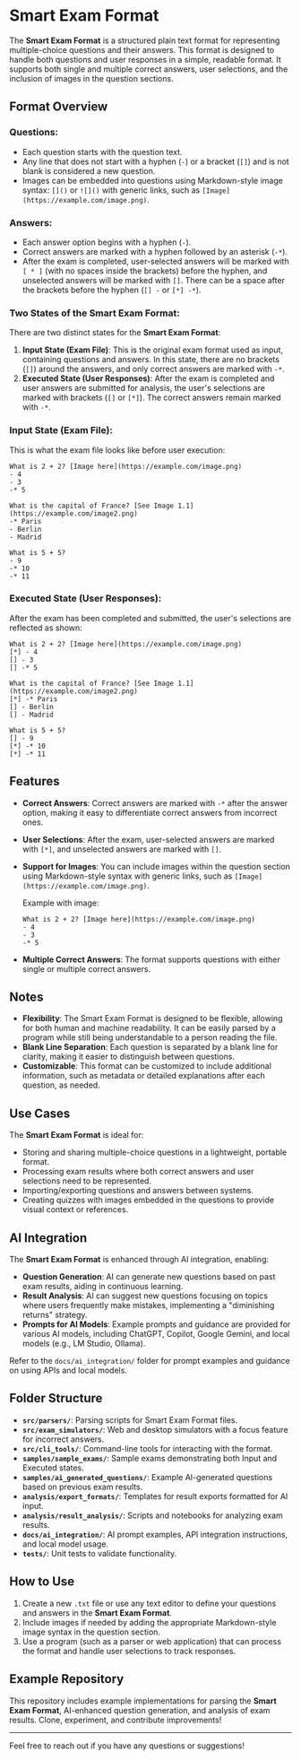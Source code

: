 
# Smart Exam Format

The **Smart Exam Format** is a structured plain text format for representing multiple-choice questions and their answers. This format is designed to handle both questions and user responses in a simple, readable format. It supports both single and multiple correct answers, user selections, and the inclusion of images in the question sections.

## Format Overview

### Questions:
- Each question starts with the question text.
- Any line that does not start with a hyphen (`-`) or a bracket (`[]`) and is not blank is considered a new question.
- Images can be embedded into questions using Markdown-style image syntax: `[]()` or `![]()` with generic links, such as `[Image](https://example.com/image.png)`.

### Answers:
- Each answer option begins with a hyphen (`-`).
- Correct answers are marked with a hyphen followed by an asterisk (`-*`).
- After the exam is completed, user-selected answers will be marked with `[ * ]` (with no spaces inside the brackets) before the hyphen, and unselected answers will be marked with `[]`. There can be a space after the brackets before the hyphen (`[] -` or `[*] -*`).

### Two States of the Smart Exam Format:
There are two distinct states for the **Smart Exam Format**:
1. **Input State (Exam File)**: This is the original exam format used as input, containing questions and answers. In this state, there are no brackets (`[]`) around the answers, and only correct answers are marked with `-*`.
2. **Executed State (User Responses)**: After the exam is completed and user answers are submitted for analysis, the user's selections are marked with brackets (`[]` or `[*]`). The correct answers remain marked with `-*`.

### Input State (Exam File):
This is what the exam file looks like before user execution:

```
What is 2 + 2? [Image here](https://example.com/image.png)
- 4
- 3
-* 5

What is the capital of France? [See Image 1.1](https://example.com/image2.png)
-* Paris
- Berlin
- Madrid

What is 5 + 5?
- 9
-* 10
-* 11
```

### Executed State (User Responses):
After the exam has been completed and submitted, the user's selections are reflected as shown:

```
What is 2 + 2? [Image here](https://example.com/image.png)
[*] - 4
[] - 3
[] -* 5

What is the capital of France? [See Image 1.1](https://example.com/image2.png)
[*] -* Paris
[] - Berlin
[] - Madrid

What is 5 + 5?
[] - 9
[*] -* 10
[*] -* 11
```

## Features

- **Correct Answers**: Correct answers are marked with `-*` after the answer option, making it easy to differentiate correct answers from incorrect ones.
- **User Selections**: After the exam, user-selected answers are marked with `[*]`, and unselected answers are marked with `[]`.
- **Support for Images**: You can include images within the question section using Markdown-style syntax with generic links, such as `[Image](https://example.com/image.png)`.

  Example with image:
  ```
  What is 2 + 2? [Image here](https://example.com/image.png)
  - 4
  - 3
  -* 5
  ```

- **Multiple Correct Answers**: The format supports questions with either single or multiple correct answers.
  
## Notes

- **Flexibility**: The Smart Exam Format is designed to be flexible, allowing for both human and machine readability. It can be easily parsed by a program while still being understandable to a person reading the file.
- **Blank Line Separation**: Each question is separated by a blank line for clarity, making it easier to distinguish between questions.
- **Customizable**: This format can be customized to include additional information, such as metadata or detailed explanations after each question, as needed.

## Use Cases

The **Smart Exam Format** is ideal for:
- Storing and sharing multiple-choice questions in a lightweight, portable format.
- Processing exam results where both correct answers and user selections need to be represented.
- Importing/exporting questions and answers between systems.
- Creating quizzes with images embedded in the questions to provide visual context or references.

## AI Integration

The **Smart Exam Format** is enhanced through AI integration, enabling:
- **Question Generation**: AI can generate new questions based on past exam results, aiding in continuous learning.
- **Result Analysis**: AI can suggest new questions focusing on topics where users frequently make mistakes, implementing a "diminishing returns" strategy.
- **Prompts for AI Models**: Example prompts and guidance are provided for various AI models, including ChatGPT, Copilot, Google Gemini, and local models (e.g., LM Studio, Ollama).

Refer to the `docs/ai_integration/` folder for prompt examples and guidance on using APIs and local models.

## Folder Structure

- **`src/parsers/`**: Parsing scripts for Smart Exam Format files.
- **`src/exam_simulators/`**: Web and desktop simulators with a focus feature for incorrect answers.
- **`src/cli_tools/`**: Command-line tools for interacting with the format.
- **`samples/sample_exams/`**: Sample exams demonstrating both Input and Executed states.
- **`samples/ai_generated_questions/`**: Example AI-generated questions based on previous exam results.
- **`analysis/export_formats/`**: Templates for result exports formatted for AI input.
- **`analysis/result_analysis/`**: Scripts and notebooks for analyzing exam results.
- **`docs/ai_integration/`**: AI prompt examples, API integration instructions, and local model usage.
- **`tests/`**: Unit tests to validate functionality.

## How to Use

1. Create a new `.txt` file or use any text editor to define your questions and answers in the **Smart Exam Format**.
2. Include images if needed by adding the appropriate Markdown-style image syntax in the question section.
3. Use a program (such as a parser or web application) that can process the format and handle user selections to track responses.

## Example Repository

This repository includes example implementations for parsing the **Smart Exam Format**, AI-enhanced question generation, and analysis of exam results. Clone, experiment, and contribute improvements!

---

Feel free to reach out if you have any questions or suggestions!
